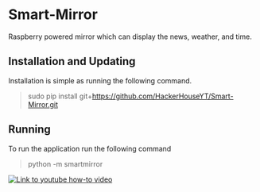 # Smart-Mirror
Raspberry powered mirror which can display the news, weather, and time.

## Installation and Updating
Installation is simple as running the following command.

> sudo pip install git+https://github.com/HackerHouseYT/Smart-Mirror.git

## Running
To run the application run the following command
> python -m smartmirror

[![Link to youtube how-to video](http://i.imgur.com/cMyaSHT.png)](https://youtu.be/fkVBAcvbrjU)
